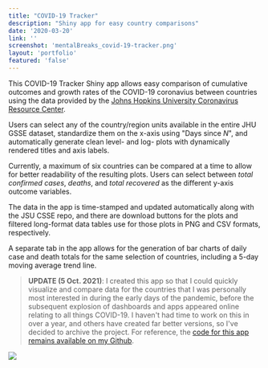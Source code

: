 ```yaml
---
title: "COVID-19 Tracker"
description: "Shiny app for easy country comparisons"
date: '2020-03-20'
link: ''
screenshot: 'mentalBreaks_covid-19-tracker.png'
layout: 'portfolio'
featured: 'false'
---
```


This COVID-19 Tracker Shiny app allows easy comparison of cumulative outcomes and growth rates of the COVID-19 coronavius between countries using the data provided by the [Johns Hopkins University Coronavirus Resource Center](https://coronavirus.jhu.edu/).      
  
Users can select any of the country/region units available in the entire JHU GSSE dataset, standardize them on the x-axis using "Days since *N*", and automatically generate clean level- and log- plots with dynamically rendered titles and axis labels. 

Currently, a maximum of six countries can be compared at a time to allow for better readability of the resulting plots. Users can select between *total confirmed cases*, *deaths*, and *total recovered* as the different y-axis outcome variables.   

The data in the app is time-stamped and updated automatically along with the JSU CSSE repo, and there are download buttons for the plots and filtered long-format data tables use for those plots in PNG and CSV formats, respectively.   

A separate tab in the app allows for the generation of bar charts of daily case and death totals for the same selection of countries, including a 5-day moving average trend line.
  
>**UPDATE (5 Oct. 2021)**: I created this app so that I could quickly visualize and compare data for the countries that I was personally most interested in during the early days of the pandemic, before the subsequent explosion of dashboards and apps appeared online relating to all things COVID-19. I haven't had time to work on this in over a year, and others have created far better versions, so I've decided to archive the project. For reference, the [code for this app remains available on my Github](https://github.com/anguyen1210/covid19-tracker). 

![](/portfolio/covid19-tracker_files/mentalBreaks_covid-19-tracker_daily.png)
  
